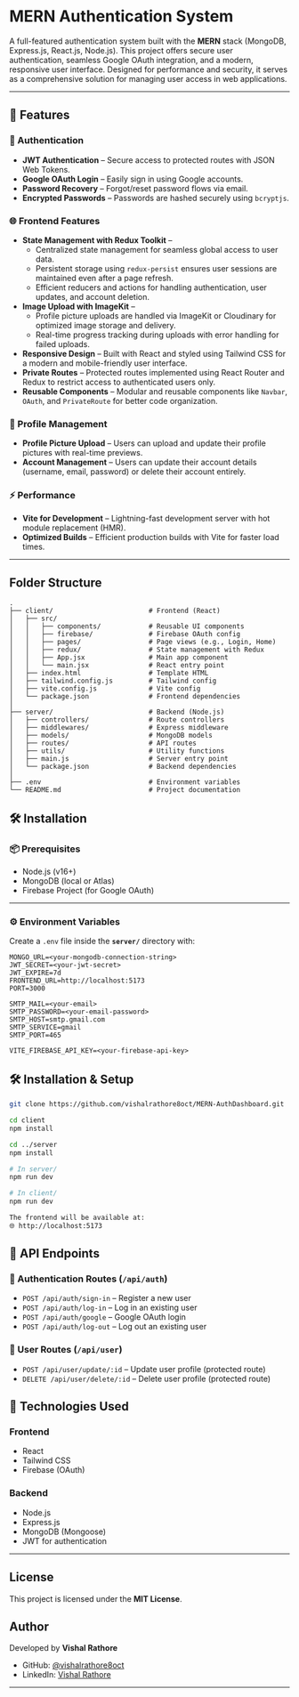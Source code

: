 # MERN Authentication System

A full-featured authentication system built with the **MERN** stack (MongoDB, Express.js, React.js, Node.js). This project offers secure user authentication, seamless Google OAuth integration, and a modern, responsive user interface. Designed for performance and security, it serves as a comprehensive solution for managing user access in web applications.

----

## 🚀 Features

### 🔐 Authentication
- **JWT Authentication** – Secure access to protected routes with JSON Web Tokens.
- **Google OAuth Login** – Easily sign in using Google accounts.
- **Password Recovery** – Forgot/reset password flows via email.
- **Encrypted Passwords** – Passwords are hashed securely using `bcryptjs`.

### 🌐 Frontend Features
- **State Management with Redux Toolkit** – 
  - Centralized state management for seamless global access to user data.
  - Persistent storage using `redux-persist` ensures user sessions are maintained even after a page refresh.
  - Efficient reducers and actions for handling authentication, user updates, and account deletion.
- **Image Upload with ImageKit** – 
  - Profile picture uploads are handled via ImageKit or Cloudinary for optimized image storage and delivery.
  - Real-time progress tracking during uploads with error handling for failed uploads.
- **Responsive Design** – Built with React and styled using Tailwind CSS for a modern and mobile-friendly user interface.
- **Private Routes** – Protected routes implemented using React Router and Redux to restrict access to authenticated users only.
- **Reusable Components** – Modular and reusable components like `Navbar`, `OAuth`, and `PrivateRoute` for better code organization.

### 📸 Profile Management
- **Profile Picture Upload** – Users can upload and update their profile pictures with real-time previews.
- **Account Management** – Users can update their account details (username, email, password) or delete their account entirely.

### ⚡ Performance
- **Vite for Development** – Lightning-fast development server with hot module replacement (HMR).
- **Optimized Builds** – Efficient production builds with Vite for faster load times.

---

## Folder Structure
```
.
├── client/                        # Frontend (React)
│   ├── src/
│   │   ├── components/            # Reusable UI components
│   │   ├── firebase/              # Firebase OAuth config
│   │   ├── pages/                 # Page views (e.g., Login, Home)
│   │   ├── redux/                 # State management with Redux
│   │   ├── App.jsx                # Main app component
│   │   └── main.jsx               # React entry point
│   ├── index.html                 # Template HTML
│   ├── tailwind.config.js         # Tailwind config
│   ├── vite.config.js             # Vite config
│   └── package.json               # Frontend dependencies
│
├── server/                        # Backend (Node.js)
│   ├── controllers/               # Route controllers
│   ├── middlewares/               # Express middleware
│   ├── models/                    # MongoDB models
│   ├── routes/                    # API routes
│   ├── utils/                     # Utility functions
│   ├── main.js                    # Server entry point
│   └── package.json               # Backend dependencies
│
├── .env                           # Environment variables
└── README.md                      # Project documentation

```


## 🛠 Installation

### 📦 Prerequisites

- Node.js (v16+)
- MongoDB (local or Atlas)
- Firebase Project (for Google OAuth)

---

### ⚙️ Environment Variables

Create a `.env` file inside the **`server/`** directory with:

```env
MONGO_URL=<your-mongodb-connection-string>
JWT_SECRET=<your-jwt-secret>
JWT_EXPIRE=7d
FRONTEND_URL=http://localhost:5173
PORT=3000

SMTP_MAIL=<your-email>
SMTP_PASSWORD=<your-email-password>
SMTP_HOST=smtp.gmail.com
SMTP_SERVICE=gmail
SMTP_PORT=465

VITE_FIREBASE_API_KEY=<your-firebase-api-key>

```
## 🛠️ Installation & Setup

```bash
git clone https://github.com/vishalrathore8oct/MERN-AuthDashboard.git

cd client
npm install

cd ../server
npm install

# In server/
npm run dev

# In client/
npm run dev

The frontend will be available at:
🌐 http://localhost:5173
```

## 📡 API Endpoints

### 🔐 Authentication Routes (`/api/auth`)
- `POST /api/auth/sign-in` – Register a new user  
- `POST /api/auth/log-in` – Log in an existing user  
- `POST /api/auth/google` – Google OAuth login  
- `POST /api/auth/log-out` – Log out an existing user  

### 👤 User Routes (`/api/user`)
- `POST /api/user/update/:id` – Update user profile (protected route)
- `DELETE /api/user/delete/:id` – Delete user profile (protected route)

## 🧰 Technologies Used

### Frontend
- React
- Tailwind CSS
- Firebase (OAuth)

### Backend
- Node.js
- Express.js
- MongoDB (Mongoose)
- JWT for authentication

---

## License
This project is licensed under the **MIT License**.

## Author
Developed by **Vishal Rathore**
- GitHub: [@vishalrathore8oct](https://github.com/vishalrathore8oct)
- LinkedIn: [Vishal Rathore](https://linkedin.com/in/vishalrathore8oct)

---


